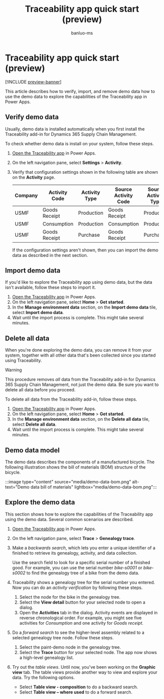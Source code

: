 ﻿---
title: Traceability app quick start (preview)
description: Learn how to verify, import, and remove demo data how to use the demo data to explore the capabilities of the Traceability app in Power Apps.
author: banluo-ms
ms.author: banluo
ms.reviewer: kamaybac
ms.search.form: 
ms.topic: how-to
ms.date: 07/29/2024
ms.custom: 
  - bap-template
---

# Traceability app quick start (preview)

[!INCLUDE [preview-banner](~/../shared-content/shared/preview-includes/preview-banner.md)]
<!-- KFM: Preview until further notice -->

This article describes how to verify, import, and remove demo data how to use the demo data to explore the capabilities of the Traceability app in Power Apps.

## Verify demo data

Usually, demo data is installed automatically when you first install the Traceability add-in for Dynamics 365 Supply Chain Management. <!--KFM: True in final release? -->

To check whether demo data is install on your system, follow these steps.

1. [Open the Traceability app](traceability-app-run.md) in Power Apps.
1. On the left navigation pane, select **Settings** \> **Activity**.
1. Verify that configuration settings shown in the following table are shown on the **Activity** page.

    | Company | Activity Code | Activity Type | Source Activity Code | Source Activity Type | Track or not |
    |--|--|--|--|--|--|
    | USMF | Goods Receipt | Production | Goods Receipt | Production | TRUE |
    | USMF | Consumption | Production | Consumption | Production | TRUE |
    | USMF | Goods Receipt | Purchase | Goods Receipt | Purchase | TRUE |

    If the configuration settings aren't shown, then you can import the demo data as described in the next section.

## Import demo data

If you'd like to explore the Traceability app using demo data, but the data isn't available, follow these steps to import it.

1. [Open the Traceability app](traceability-app-run.md) in Power Apps.
1. On the left navigation pane, select **Home** \> **Get started**.
1. In the **Manage environment data** section, on the **Import demo data** tile, select **Import demo data**.
1. Wait until the import process is complete. This might take several minutes.

## Delete all data

When you're done exploring the demo data, you can remove it from your system, together with all other data that's been collected since you started using Traceability.

> [!WARNING]
> This procedure removes *all* data from the Traceability add-in for Dynamics 365 Supply Chain Management, not just the demo data. Be sure you want to delete all data before you proceed. <!-- KFM: we should have this warning, right? -->

To delete all data from the Traceability add-in, follow these steps.

1. [Open the Traceability app](traceability-app-run.md) in Power Apps.
1. On the left navigation pane, select **Home** \> **Get started**.
1. In the **Manage environment data** section, on the **Delete all data** tile, select **Delete all data**.
1. Wait until the import process is complete. This might take several minutes.

## Demo data model

The demo data describes the components of a manufactured bicycle. The following illustration shows the bill of materials (BOM) structure of the bicycle.

:::image type="content" source="media/demo-data-bom.png" alt-text="Demo data bill of materials" lightbox="media/demo-data-bom.png":::

## Explore the demo data

This section shows how to explore the capabilities of the Traceability app using the demo data. Several common scenarios are described.

1. [Open the Traceability app](traceability-app-run.md) in Power Apps.
1. On the left navigation pane, select **Trace** \> **Genealogy trace**.
1. Make a *backwards search*, which lets you enter a unique identifier of a finished  to retrieve its genealogy, activity, and data collection.

    Use the search field to look for a specific serial number of a finished good. For example, you can use the serial number *bike-s0001* or *bike-s0002* to find the genealogy tree of a bike from the demo data.

1. Traceability shows a genealogy tree for the serial number you entered. Now you can do an *activity verification* by following these steps.

    1. Select the node for the bike in the genealogy tree.
    1. Select the **View detail** button for your selected node to open a dialog.
    1. Open the **Activities** tab in the dialog. Activity events are displayed in reverse chronological order. For example, you might see five activities for *Consumption* and one activity for *Goods receipt*.

1. Do a *forward search* to see the higher-level assembly related to a selected genealogy tree node. Follow these steps.

    1. Select the paint-demo node in the genealogy tree.
    1. Select the **Trace** button for your selected node. The app now shows a high-level genealogy list.

1. Try out the *table views*. Until now, you've been working on the **Graphic view** tab. The table views provide another way to view and explore your data. Try the following options.

    - Select **Table view - composition** to do a backward search.
    - Select **Table view – where used** to do a forward search.
